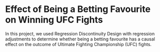 # Effect of Being a Betting Favourite on Winning UFC Fights

In this project, we used Regression Discontinuity Design with regression adjustments to determine whether being a betting favourite has a causal effect on the outcome of Ultimate Fighting Championship (UFC) fights. 
